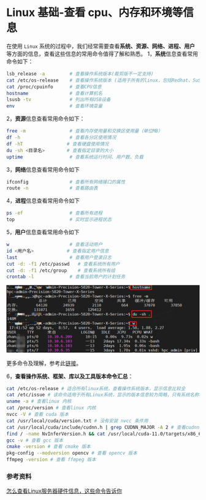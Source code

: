 # Linux 基础-查看 cpu、内存和环境等信息
在使用 `Linux` 系统的过程中，我们经常需要查看**系统、资源、网络、进程、用户**等方面的信息，查看这些信息的常用命令值得了解和熟悉。
1，**系统**信息查看常用命令如下：

```bash
lsb_release -a         # 查看操作系统版本(裁剪版不一定支持) 
cat /etc/os-release    # 查看操作系统版本 (适用于所有的linux，包括Redhat、SuSE、Debian等发行版，但是在debian下要安装lsb)   
cat /proc/cpuinfo      # 查看CPU信息
hostname               # 查看计算机名
lsusb -tv              # 列出所有USB设备
env                    # 查看环境变量
```
2，**资源**信息查看常用命令如下：

```bash
free -m                # 查看内存使用量和交换区使用量（单位MB）
df -h                  # 查看各分区使用情况
df -hT                # 查看硬盘使用情况
du -sh <目录名>        # 查看指定目录的大小
uptime                 # 查看系统运行时间、用户数、负载
```
3，**网络**信息查看常用命令如下

```bash
ifconfig               # 查看所有网络接口的属性
route -n               # 查看路由表
```
4，**进程**信息查看常用命令如下

```bash
ps -ef                 # 查看所有进程
top                    # 实时显示进程状态
```
5，**用户**信息查看常用命令如下

```bash
w                      # 查看活动用户
id <用户名>            # 查看指定用户信息
last                   # 查看用户登录日志
cut -d: -f1 /etc/passwd   # 查看系统所有用户
cut -d: -f1 /etc/group    # 查看系统所有组
crontab -l             # 查看当前用户的计划任务
```
![image](images/b3e99fdb-ebac-467e-861f-5c034fc7881c.png)

更多命令及理解，参考此[链接](https://blog.csdn.net/bluishglc/article/details/41390589)。

6，**查看操作系统、框架、库以及工具版本命令汇总**：

```bash
cat /etc/os-release # 适合所有linux系统，查看操作系统版本，显示信息比较全
cat /etc/issue # 该命令适用于所有Linux系统，显示的版本信息较为简略，只有系统名称和对应版本号。
uname -a # 查看linux 内核
cat /proc/version # 查看linux 内核
nvcc -V # 查看 cuda 版本
cat /usr/local/cuda/version.txt # 没有安装 nvcc 条件用
cat /usr/local/cuda/include/cudnn.h | grep CUDNN_MAJOR -A 2 # 查看cudnn版本
find / -name NvInferVersion.h && cat /usr/local/cuda-11.0/targets/x86_64-linux/include/NvInferVersion.h | grep NV_TENSORRT # 查看cudnn版本通用
gcc -v # 查看 gcc 版本
cmake -version # 查看 cmake 版本
pkg-config --modversion opencv # 查看 opencv 版本
ffmpeg -version # 查看 ffmpeg 版本
```
### 参考资料
[怎么查看Linux服务器硬件信息，这些命令告诉你](https://zhuanlan.zhihu.com/p/144368206)